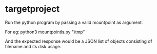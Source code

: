 # targetproject
Run the python program by passing a valid mountpoint as argument.

For eg:
python3 mountpointls.py "/tmp"

And the expected response would be a JSON list of objects consisting of filename and its disk usage.
